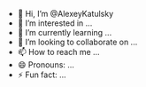 - 👋 Hi, I’m @AlexeyKatulsky
- 👀 I’m interested in ...
- 🌱 I’m currently learning ...
- 💞️ I’m looking to collaborate on ...
- 📫 How to reach me ...
- 😄 Pronouns: ...
- ⚡ Fun fact: ...

<!---
AlexeyKatulsky/AlexeyKatulsky is a ✨ special ✨ repository because its `README.md` (this file) appears on your GitHub profile.
You can click the Preview link to take a look at your changes.
--->
